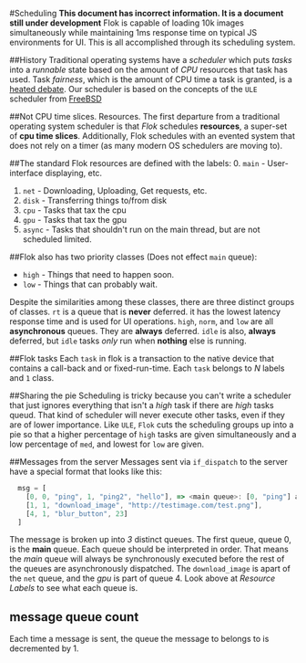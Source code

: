 #Scheduling
**This document has incorrect information. It is a document still under development**
Flok is capable of loading 10k images simultaneously while maintaining 1ms response time on typical JS environments for UI. This is all accomplished through its scheduling system.

##History
Traditional operating systems have a *scheduler* which puts *tasks* into a *runnable* state based on the amount of *CPU* resources that task has used.  Task *fairness*, which is the amount of CPU time a task is granted, is a [heated debate](http://yarchive.net/comp/linux/fairness.html).  Our scheduler is based on the concepts of the `ULE` scheduler from [FreeBSD](freebsd.org)

##Not CPU time slices.  Resources.
The first departure from a traditional operating system scheduler is that *Flok* schedules **resources**, a super-set of **cpu time slices**.  Additionally, Flok schedules with an evented system that does not rely on a timer (as many modern OS schedulers are moving to).

##The standard Flok resources are defined with the labels:
  0. `main` - User-interface displaying, etc.
  1. `net` - Downloading, Uploading, Get requests, etc.
  2. `disk` - Transferring things to/from disk
  3. `cpu` - Tasks that tax the cpu
  4. `gpu` - Tasks that tax the gpu
  5. `async` - Tasks that shouldn't run on the main thread, but are not scheduled limited.

##Flok also has two priority classes (Does not effect `main` queue):
  * `high` - Things that need to happen soon.
  * `low` - Things that can probably wait.

Despite the similarities among these classes, there are three distinct groups of classes.  `rt` is a queue that is **never** deferred. it has the lowest latency response time and is used for UI operations. `high`, `norm`, and `low` are all **asynchronous** queues.  They are **always** deferred. `idle` is also, **always** deferred, but `idle` tasks *only* run when **nothing** else is running.

##Flok tasks
Each `task` in flok is a transaction to the native device that contains a call-back and or fixed-run-time. Each `task` belongs to *N* labels and `1` class.

##Sharing the pie
Scheduling is tricky because you can't write a scheduler that just ignores everything that isn't a *high* task if there are *high* tasks queud. That kind of scheduler will never execute other tasks, even if they are of lower importance.  Like `ULE`, `Flok` cuts the scheduling groups up into a pie so that a higher percentage of `high` tasks are given simultaneously and a low percentage of `med`, and lowest for `low` are given.

##Messages from the server
Messages sent via `if_dispatch` to the server have a special format that looks like this:
```javascript
  msg = [
    [0, 0, "ping", 1, "ping2", "hello"], => <main queue>: [0, "ping"] and [1, "ping2", "hello"]
    [1, 1, "download_image", "http://testimage.com/test.png"],
    [4, 1, "blur_button", 23]
  ]
```

The message is broken up into *3* distinct queues.  The first queue, queue 0, is the **main** queue. Each queue should be interpreted in order. That
means the *main* queue will always be synchronously executed before the rest of the queues are asynchronously dispatched. The `download_image` is
apart of the `net` queue, and the *gpu* is part of queue 4.  Look above at *Resource Labels* to see what each queue is.

## message queue count
Each time a message is sent, the queue the message to belongs to is decremented by 1.
